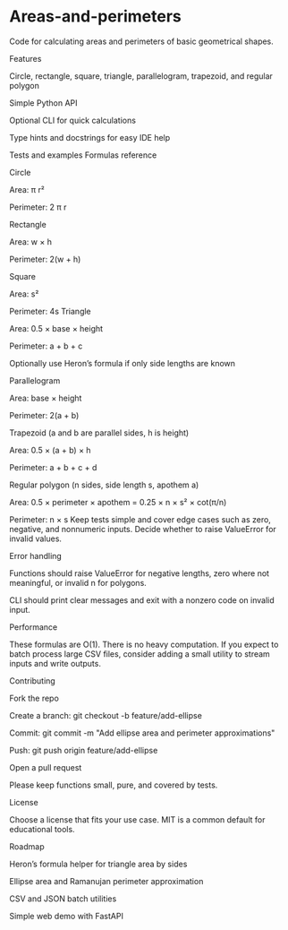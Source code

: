 # Areas-and-perimeters

Code for calculating areas and perimeters of basic geometrical shapes.

Features

Circle, rectangle, square, triangle, parallelogram, trapezoid, and regular polygon

Simple Python API

Optional CLI for quick calculations

Type hints and docstrings for easy IDE help

Tests and examples
Formulas reference

Circle

Area: π r²

Perimeter: 2 π r

Rectangle

Area: w × h

Perimeter: 2(w + h)

Square

Area: s²

Perimeter: 4s
Triangle

Area: 0.5 × base × height

Perimeter: a + b + c

Optionally use Heron’s formula if only side lengths are known

Parallelogram

Area: base × height

Perimeter: 2(a + b)

Trapezoid (a and b are parallel sides, h is height)

Area: 0.5 × (a + b) × h

Perimeter: a + b + c + d

Regular polygon (n sides, side length s, apothem a)

Area: 0.5 × perimeter × apothem = 0.25 × n × s² × cot(π/n)

Perimeter: n × s
Keep tests simple and cover edge cases such as zero, negative, and nonnumeric inputs. Decide whether to raise ValueError for invalid values.

Error handling

Functions should raise ValueError for negative lengths, zero where not meaningful, or invalid n for polygons.

CLI should print clear messages and exit with a nonzero code on invalid input.

Performance

These formulas are O(1). There is no heavy computation. If you expect to batch process large CSV files, consider adding a small utility to stream inputs and write outputs.

Contributing

Fork the repo

Create a branch: git checkout -b feature/add-ellipse

Commit: git commit -m "Add ellipse area and perimeter approximations"

Push: git push origin feature/add-ellipse

Open a pull request

Please keep functions small, pure, and covered by tests.

License

Choose a license that fits your use case. MIT is a common default for educational tools.

Roadmap

Heron’s formula helper for triangle area by sides

Ellipse area and Ramanujan perimeter approximation

CSV and JSON batch utilities

Simple web demo with FastAPI
